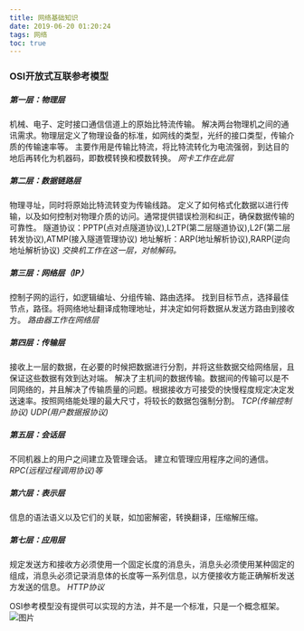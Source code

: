 ```yaml
---
title: 网络基础知识
date: 2019-06-20 01:20:24
tags: 网络
toc: true
---
```

### OSI开放式互联参考模型

##### 第一层：物理层
机械、电子、定时接口通信信道上的原始比特流传输。
解决两台物理机之间的通讯需求。物理层定义了物理设备的标准，如网线的类型，光纤的接口类型，传输介质的传输速率等。 主要作用是传输比特流，将比特流转化为电流强弱，到达目的地后再转化为机器码，即数模转换和模数转换。
*网卡工作在此层*

<!--more-->

##### 第二层：数据链路层
物理寻址，同时将原始比特流转变为传输线路。
 定义了如何格式化数据以进行传输，以及如何控制对物理介质的访问。通常提供错误检测和纠正，确保数据传输的可靠性。
 隧道协议：PPTP(点对点隧道协议),L2TP(第二层隧道协议),L2F(第二层转发协议),ATMP(接入隧道管理协议)
 地址解析：ARP(地址解析协议),RARP(逆向地址解析协议)
 *交换机工作在这一层，对帧解码。*


##### 第三层：网络层（IP）
控制子网的运行，如逻辑编址、分组传输、路由选择。
找到目标节点，选择最佳节点，路径。将网络地址翻译成物理地址，并决定如何将数据从发送方路由到接收方。
*路由器工作在网络层*

##### 第四层：传输层
接收上一层的数据，在必要的时候把数据进行分割，并将这些数据交给网络层，且保证这些数据有效到达对端。
解决了主机间的数据传输。数据间的传输可以是不同网络的，并且解决了传输质量的问题。根据接收方可接受的快慢程度规定决定发送速率。按照网络能处理的最大尺寸，将较长的数据包强制分割。
*TCP(传输控制协议)  UDP(用户数据报协议)*

##### 第五层：会话层
不同机器上的用户之间建立及管理会话。
建立和管理应用程序之间的通信。 
*RPC(远程过程调用协议)等*

##### 第六层：表示层
信息的语法语义以及它们的关联，如加密解密，转换翻译，压缩解压缩。

##### 第七层：应用层
规定发送方和接收方必须使用一个固定长度的消息头，消息头必须使用某种固定的组成，消息头必须记录消息体的长度等一系列信息，以方便接收方能正确解析发送方发送的信息。
*HTTP协议*

OSI参考模型没有提供可以实现的方法，并不是一个标准，只是一个概念框架。
![图片](https://timgsa.baidu.com/timg?image&quality=80&size=b9999_10000&sec=1560978395501&di=318c60ba078bb116dc8c8cca4d2be81f&imgtype=0&src=http%3A%2F%2Fimg2018.cnblogs.com%2Fblog%2F1331592%2F201810%2F1331592-20181018095033066-2102328530.png)

